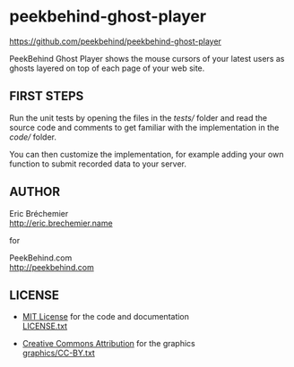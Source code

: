 peekbehind-ghost-player
=======================
https://github.com/peekbehind/peekbehind-ghost-player

PeekBehind Ghost Player shows the mouse cursors of your latest users
as ghosts layered on top of each page of your web site.

FIRST STEPS
-----------

Run the unit tests by opening the files in the *tests/* folder
and read the source code and comments to get familiar with the
implementation in the *code/* folder.

You can then customize the implementation, for example adding
your own function to submit recorded data to your server.

AUTHOR
------

  Eric Bréchemier  
  http://eric.brechemier.name

  for

  PeekBehind.com  
  http://peekbehind.com

LICENSE
-------

  * [MIT License][MIT] for the code and documentation  
    [LICENSE.txt](LICENSE.txt)

  * [Creative Commons Attribution][CC-BY] for the graphics  
    [graphics/CC-BY.txt](graphics/CC-BY.txt)

  [MIT]: http://en.wikipedia.org/wiki/MIT_License "MIT License on Wikipedia"
  [CC-BY]: http://creativecommons.org/licenses/by/3.0/deed.en_US

